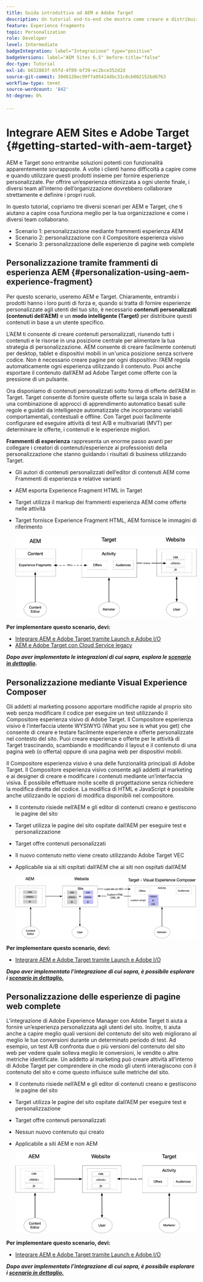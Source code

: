```yaml
---
title: Guida introduttiva ad AEM e Adobe Target
description: Un tutorial end-to-end che mostra come creare e distribuire esperienze personalizzate utilizzando Adobe Experience Manager e Adobe Target. In questo tutorial, scoprirai anche i diversi utenti tipo coinvolti nel processo end-to-end e come collaborano tra loro
feature: Experience Fragments
topic: Personalization
role: Developer
level: Intermediate
badgeIntegration: label="Integrazione" type="positive"
badgeVersions: label="AEM Sites 6.5" before-title="false"
doc-type: Tutorial
exl-id: b632883f-65fd-4f89-bf39-ec2bce352d2d
source-git-commit: 30d6120ec99f7a95414dbc31c0cb002152bd6763
workflow-type: tm+mt
source-wordcount: '842'
ht-degree: 0%

---
```


# Integrare AEM Sites e Adobe Target {#getting-started-with-aem-target}

AEM e Target sono entrambe soluzioni potenti con funzionalità apparentemente sovrapposte. A volte i clienti hanno difficoltà a capire come e quando utilizzare questi prodotti insieme per fornire esperienze personalizzate. Per offrire un’esperienza ottimizzata a ogni utente finale, i diversi team all’interno dell’organizzazione dovrebbero collaborare strettamente e definire i propri ruoli.

In questo tutorial, copriamo tre diversi scenari per AEM e Target, che ti aiutano a capire cosa funziona meglio per la tua organizzazione e come i diversi team collaborano.

* Scenario 1: personalizzazione mediante frammenti esperienza AEM
* Scenario 2: personalizzazione con il Compositore esperienza visivo
* Scenario 3: personalizzazione delle esperienze di pagine web complete

## Personalizzazione tramite frammenti di esperienza AEM {#personalization-using-aem-experience-fragment}

Per questo scenario, useremo AEM e Target. Chiaramente, entrambi i prodotti hanno i loro punti di forza e, quando si tratta di fornire esperienze personalizzate agli utenti del tuo sito, è necessario **contenuti personalizzati (contenuti dell’AEM)** e un **modo intelligente (Target)** per distribuire questi contenuti in base a un utente specifico.

L’AEM ti consente di creare contenuti personalizzati, riunendo tutti i contenuti e le risorse in una posizione centrale per alimentare la tua strategia di personalizzazione. AEM consente di creare facilmente contenuti per desktop, tablet e dispositivi mobili in un&#39;unica posizione senza scrivere codice. Non è necessario creare pagine per ogni dispositivo: l’AEM regola automaticamente ogni esperienza utilizzando il contenuto. Puoi anche esportare il contenuto dall’AEM ad Adobe Target come offerte con la pressione di un pulsante.

Ora disponiamo di contenuti personalizzati sotto forma di offerte dell’AEM in Target. Target consente di fornire queste offerte su larga scala in base a una combinazione di approcci di apprendimento automatico basati sulle regole e guidati da intelligenze automatizzate che incorporano variabili comportamentali, contestuali e offline.  Con Target puoi facilmente configurare ed eseguire attività di test A/B e multivariati (MVT) per determinare le offerte, i contenuti e le esperienze migliori.

**Frammenti di esperienza** rappresenta un enorme passo avanti per collegare i creatori di contenuti/esperienze ai professionisti della personalizzazione che stanno guidando i risultati di business utilizzando Target.

* Gli autori di contenuti personalizzati dell’editor di contenuti AEM come Frammenti di esperienza e relative varianti
* AEM esporta Experience Fragment HTML in Target&#x200B;
* Target&#x200B; utilizza il markup dei frammenti esperienza AEM come offerte nelle attività
* Target fornisce Experience Fragment HTML, AEM fornisce le immagini di riferimento

  ![Personalizzazione mediante il diagramma Frammenti esperienza](assets/personalization-use-case-1/use-case-1-diagram.png)

**Per implementare questo scenario, devi:**

* [Integrare AEM e Adobe Target tramite Launch e Adobe I/O](./implementation.md#integrating-aem-target-options)
* [AEM e Adobe Target con Cloud Service legacy](./implementation.md#integrating-aem-target-options)

***Dopo aver implementato le integrazioni di cui sopra, esplora le [scenario in dettaglio](./personalization-use-case-1.md).***

## Personalizzazione mediante Visual Experience Composer

Gli addetti al marketing possono apportare modifiche rapide al proprio sito web senza modificare il codice per eseguire un test utilizzando il Compositore esperienza visivo di Adobe Target. Il Compositore esperienza visivo è l’interfaccia utente WYSIWYG (What you see is what you get) che consente di creare e testare facilmente esperienze e offerte personalizzate nel contesto del sito. Puoi creare esperienze e offerte per le attività di Target trascinando, scambiando e modificando il layout e il contenuto di una pagina web (o offerta) oppure di una pagina web per dispositivi mobili.

Il Compositore esperienza visivo è una delle funzionalità principali di Adobe Target. Il Compositore esperienza visivo consente agli addetti al marketing e ai designer di creare e modificare i contenuti mediante un’interfaccia visiva. È possibile effettuare molte scelte di progettazione senza richiedere la modifica diretta del codice. La modifica di HTML e JavaScript è possibile anche utilizzando le opzioni di modifica disponibili nel compositore.

* Il contenuto risiede nell’AEM e gli editor di contenuti creano e gestiscono le pagine del sito
* Target utilizza le pagine del sito ospitate dall’AEM per eseguire test e personalizzazione
* Target offre contenuti personalizzati
* Il nuovo contenuto netto viene creato utilizzando Adobe Target VEC
* Applicabile sia ai siti ospitati dall’AEM che ai siti non ospitati dall’AEM

  ![Personalizzazione mediante il diagramma del Compositore esperienza visivo](assets/personalization-use-case-3/use-case-diagram-3.png)

**Per implementare questo scenario, devi:**

* [Integrare AEM e Adobe Target tramite Launch e Adobe I/O](./implementation.md#integrating-aem-target-options)

***Dopo aver implementato l’integrazione di cui sopra, è possibile esplorare i [scenario in dettaglio.](./personalization-use-case-3.md)***

## Personalizzazione delle esperienze di pagine web complete

L’integrazione di Adobe Experience Manager con Adobe Target ti aiuta a fornire un’esperienza personalizzata agli utenti del sito. Inoltre, ti aiuta anche a capire meglio quali versioni del contenuto del sito web migliorano al meglio le tue conversioni durante un determinato periodo di test. Ad esempio, un test A/B confronta due o più versioni del contenuto del sito web per vedere quale solleva meglio le conversioni, le vendite o altre metriche identificate. Un addetto al marketing può creare attività all’interno di Adobe Target per comprendere in che modo gli utenti interagiscono con il contenuto del sito e come questo influisce sulle metriche del sito.

* Il contenuto risiede nell’AEM e gli editor di contenuti creano e gestiscono le pagine del sito
* Target utilizza le pagine del sito ospitate dall’AEM per eseguire test e personalizzazione
* Target offre contenuti personalizzati
* Nessun nuovo contenuto qui creato
* Applicabile a siti AEM e non AEM

  ![diagramma](assets/personalization-use-case-2/use-case-2-diagram.png)

**Per implementare questo scenario, devi:**

* [Integrare AEM e Adobe Target tramite Launch e Adobe I/O](./implementation.md#integrating-aem-target-options)

***Dopo aver implementato l’integrazione di cui sopra, è possibile esplorare i [scenario in dettaglio.](./personalization-use-case-2.md)***

